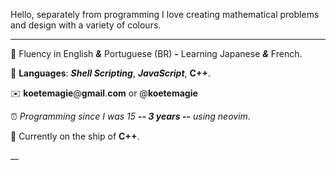 Hello, separately from programming I love creating mathematical problems and design with a variety of colours.

___

📖 Fluency in English ***&*** Portuguese (BR) **-** Learning Japanese ***&*** French.

💙 **Languages**: ***Shell Scripting***, ***JavaScript***, **C++**.

✉️ **koetemagie**@**gmail**.**com** or @**koetemagie**

⏰ *Programming since I was 15 **-- 3 years --** using neovim*.

🚢 Currently on the ship of **C++**.

__
